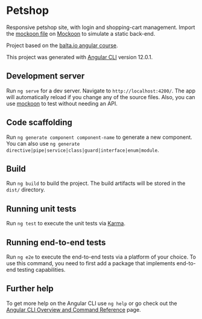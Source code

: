 # Petshop

Responsive petshop site, with login and shopping-cart management. 
Import the [mockoon file](7181.mockoon.1.4.0.json) on [Mockoon](https://mockoon.com/) to simulate a static back-end.

Project based on the [balta.io angular course](https://balta.io/cursos/criando-apps-web-com-angular-e-uikit).

This project was generated with [Angular CLI](https://github.com/angular/angular-cli) version 12.0.1.

## Development server

Run `ng serve` for a dev server. Navigate to `http://localhost:4200/`. The app will automatically reload if you change any of the source files.
Also, you can use [mockoon](7181.mockoon.1.4.0.json) to test without needing an API.

## Code scaffolding

Run `ng generate component component-name` to generate a new component. You can also use `ng generate directive|pipe|service|class|guard|interface|enum|module`.

## Build

Run `ng build` to build the project. The build artifacts will be stored in the `dist/` directory.

## Running unit tests

Run `ng test` to execute the unit tests via [Karma](https://karma-runner.github.io).

## Running end-to-end tests

Run `ng e2e` to execute the end-to-end tests via a platform of your choice. To use this command, you need to first add a package that implements end-to-end testing capabilities.

## Further help

To get more help on the Angular CLI use `ng help` or go check out the [Angular CLI Overview and Command Reference](https://angular.io/cli) page.
